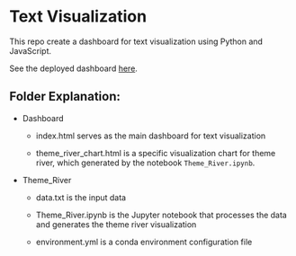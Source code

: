 # Text Visualization
This repo create a dashboard for text visualization using Python and JavaScript.

See the deployed dashboard [here](https://joeyzhuo.github.io/SummerSchool-in-PKU/DataViz2_Text_Visualization/).

## Folder Explanation:
- Dashboard
    - index.html serves as the main dashboard for text visualization
    
    - theme_river_chart.html is a specific visualization chart for theme river, which generated by the notebook `Theme_River.ipynb`.

- Theme_River
    - data.txt is the input data

    - Theme_River.ipynb is the Jupyter notebook that processes the data and generates the theme river visualization

    - environment.yml is a conda environment configuration file 
